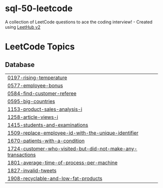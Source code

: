# sql-50-leetcode
A collection of LeetCode questions to ace the coding interview! - Created using [LeetHub v2](https://github.com/arunbhardwaj/LeetHub-2.0)

<!---LeetCode Topics Start-->
# LeetCode Topics
## Database
|  |
| ------- |
| [0197-rising-temperature](https://github.com/nadeenahmed/sql-50-leetcode/tree/master/0197-rising-temperature) |
| [0577-employee-bonus](https://github.com/nadeenahmed/sql-50-leetcode/tree/master/0577-employee-bonus) |
| [0584-find-customer-referee](https://github.com/nadeenahmed/sql-50-leetcode/tree/master/0584-find-customer-referee) |
| [0595-big-countries](https://github.com/nadeenahmed/sql-50-leetcode/tree/master/0595-big-countries) |
| [1153-product-sales-analysis-i](https://github.com/nadeenahmed/sql-50-leetcode/tree/master/1153-product-sales-analysis-i) |
| [1258-article-views-i](https://github.com/nadeenahmed/sql-50-leetcode/tree/master/1258-article-views-i) |
| [1415-students-and-examinations](https://github.com/nadeenahmed/sql-50-leetcode/tree/master/1415-students-and-examinations) |
| [1509-replace-employee-id-with-the-unique-identifier](https://github.com/nadeenahmed/sql-50-leetcode/tree/master/1509-replace-employee-id-with-the-unique-identifier) |
| [1670-patients-with-a-condition](https://github.com/nadeenahmed/sql-50-leetcode/tree/master/1670-patients-with-a-condition) |
| [1724-customer-who-visited-but-did-not-make-any-transactions](https://github.com/nadeenahmed/sql-50-leetcode/tree/master/1724-customer-who-visited-but-did-not-make-any-transactions) |
| [1801-average-time-of-process-per-machine](https://github.com/nadeenahmed/sql-50-leetcode/tree/master/1801-average-time-of-process-per-machine) |
| [1827-invalid-tweets](https://github.com/nadeenahmed/sql-50-leetcode/tree/master/1827-invalid-tweets) |
| [1908-recyclable-and-low-fat-products](https://github.com/nadeenahmed/sql-50-leetcode/tree/master/1908-recyclable-and-low-fat-products) |
<!---LeetCode Topics End-->